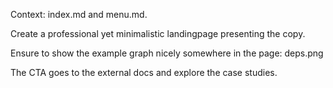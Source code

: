 Context: index.md and menu.md.

Create a professional yet minimalistic landingpage presenting the copy.

Ensure to show the example graph nicely somewhere in the page: deps.png

The CTA goes to the external docs and explore the case studies.
